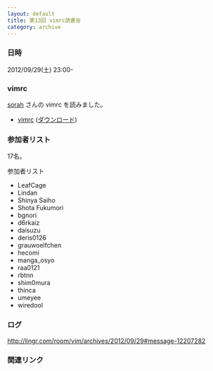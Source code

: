 ```yaml
---
layout: default
title: 第13回 vimrc読書会
category: archive
---
```


### 日時
2012/09/29(土) 23:00-

### vimrc
[sorah](https://github.com/sorah/config/blob/f8f7d565668f35e8e4a70858a649caa6b1307b15/vim/dot.vimrc) さんの vimrc を読みました。

- [vimrc](https://github.com/sorah/config/blob/f8f7d565668f35e8e4a70858a649caa6b1307b15/vim/dot.vimrc) ([ダウンロード](https://raw.github.com/sorah/config/master/vim/dot.vimrc))

### 参加者リスト

17名。

参加者リスト

- LeafCage
- Lindan
- Shinya Saiho
- Shota Fukumori
- bgnori
- d6rkaiz
- daisuzu
- deris0126
- grauwoelfchen
- hecomi
- manga_osyo
- raa0121
- rbtnn
- shim0mura
- thinca
- umeyee
- wiredool



### ログ
<http://lingr.com/room/vim/archives/2012/09/29#message-12207282>

### 関連リンク
